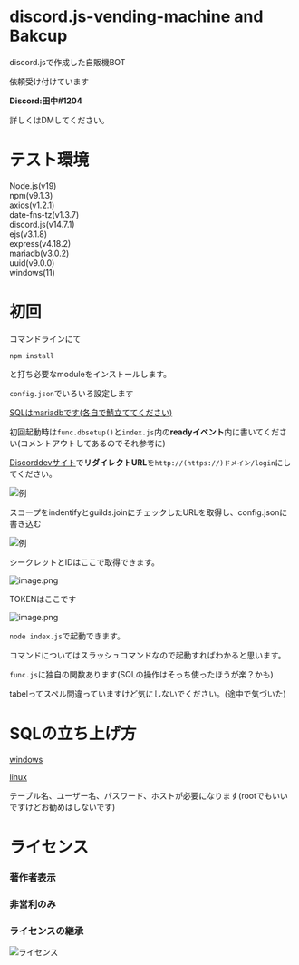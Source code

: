 # discord.js-vending-machine and Bakcup
 discord.jsで作成した自販機BOT

依頼受け付けています

**Discord:田中#1204**

詳しくはDMしてください。


# テスト環境
<p> 
Node.js(v19)<br>
npm(v9.1.3)<br>
axios(v1.2.1)<br>
date-fns-tz(v1.3.7)<br>
discord.js(v14.7.1)<br>
ejs(v3.1.8)<br>
express(v4.18.2)<br>
mariadb(v3.0.2)<br>
uuid(v9.0.0)<br>
windows(11)<br>
</p>

 # 初回
 コマンドラインにて

 `npm install`

 と打ち必要なmoduleをインストールします。

`config.json`でいろいろ設定します

[SQLはmariadbです(各自で鯖立ててください)](#sqlの立ち上げ方)

初回起動時は`func.dbsetup()`と`index.js`内の**readyイベント**内に書いてください(コメントアウトしてあるのでそれ参考に)

[Discorddevサイト](https://discord.com/developers/applications/)で**リダイレクトURL**を`http://(https://)ドメイン/login`にしてください。

![例](https://media.discordapp.net/attachments/1054323958096339005/1058264338282070126/image.png?width=1440&height=603 "例")

スコープをindentifyとguilds.joinにチェックしたURLを取得し、config.jsonに書き込む

![例](https://media.discordapp.net/attachments/1054323958096339005/1058265019801948180/image.png?width=1396&height=670 "例")

シークレットとIDはここで取得できます。

![image.png](https://media.discordapp.net/attachments/1054323958096339005/1058265654832144405/image.png?width=1371&height=671)

TOKENはここです

![image.png](https://media.discordapp.net/attachments/1054323958096339005/1058266082097512498/image.png?width=1382&height=671)


`node index.js`で起動できます。

コマンドについてはスラッシュコマンドなので起動すればわかると思います。

`func.js`に独自の関数あります(SQLの操作はそっち使ったほうが楽？かも)

tabelってスペル間違っていますけど気にしないでください。(途中で気づいた)

# SQLの立ち上げ方
[windows](https://www.trifields.jp/how-to-install-mariadb-on-windows-2440)

[linux](https://libproc.com/install-mariadb-on-linux-and-create-database/)

テーブル名、ユーザー名、パスワード、ホストが必要になります(rootでもいいですけどお勧めはしないです)

# ライセンス

<h3>著作者表示</h3>

<h3>非営利のみ</h3>

<h3>ライセンスの継承</h3>

![ライセンス](https://upload.wikimedia.org/wikipedia/commons/thumb/1/12/Cc-by-nc-sa_icon.svg/1280px-Cc-by-nc-sa_icon.svg.png "コモンズライセンス")
